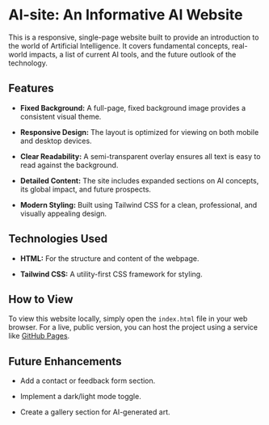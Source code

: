 # AI-site: An Informative AI Website

This is a responsive, single-page website built to provide an introduction to the world of Artificial Intelligence. It covers fundamental concepts, real-world impacts, a list of current AI tools, and the future outlook of the technology.

## Features

* **Fixed Background:** A full-page, fixed background image provides a consistent visual theme.

* **Responsive Design:** The layout is optimized for viewing on both mobile and desktop devices.

* **Clear Readability:** A semi-transparent overlay ensures all text is easy to read against the background.

* **Detailed Content:** The site includes expanded sections on AI concepts, its global impact, and future prospects.

* **Modern Styling:** Built using Tailwind CSS for a clean, professional, and visually appealing design.

## Technologies Used

* **HTML:** For the structure and content of the webpage.

* **Tailwind CSS:** A utility-first CSS framework for styling.

## How to View

To view this website locally, simply open the `index.html` file in your web browser. For a live, public version, you can host the project using a service like [GitHub Pages](https://pages.github.com/).

## Future Enhancements

* Add a contact or feedback form section.

* Implement a dark/light mode toggle.

* Create a gallery section for AI-generated art.
